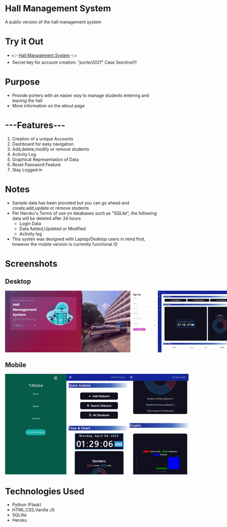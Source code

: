 # Hall Management System
A public version of the hall management system

# Try it Out
- 👉 [Hall Management System](https://hall-mangement-public.onrender.com/) 👈
- Secret key for account creation: "*porter2021*" Case Sesntive!!!

# Purpose
- Provide porters with an easier way to manage students entering and leaving the hall
- More information on the *about page*

# ---Features---
1. Creation of a unique Accounts
2. Dashboard for easy navigation
3. Add,delete,modify or remove students
4. Activity Log
5. Graphical Representation of Data
6. Reset Password Feature 
7. Stay Logged in

# Notes
* Sample data has been provided but you can go ahead and create,add,update or remove students
* Per Heroku's Terms of use on databases such as "SQLite", the following data will be deleted after 24 hours
   * Login Data
   * Data Added,Updated or Modified
   * Activity log
* This systen was designed with Laptop/Desktop users in mind first, however the mobile version is currently functional 😊

# Screenshots
## Desktop
<div style="display:flex;">
<img src="./Screenshots/screenshot1.png" width=50%>
<img src="./Screenshots/screenshot10.png" width=50%>
<img src="./Screenshots/screenshot7.png" width=50%>
<img src="./Screenshots/screenshot2.png" width=50%>
<img src="./Screenshots/screenshot9.png" width=50%>
</div>

## Mobile
<div style="display:flex;">
<img src="./Screenshots/screenshot5.png" width=40%>
<img src="./Screenshots/screenshot6.png" width=40%>
<img src="./Screenshots/screenshot3.png" width=40%>
</div>

# Technologies Used
- Python (Flask)
- HTML,CSS,Vanilla JS
- SQLlite
- Heroku
